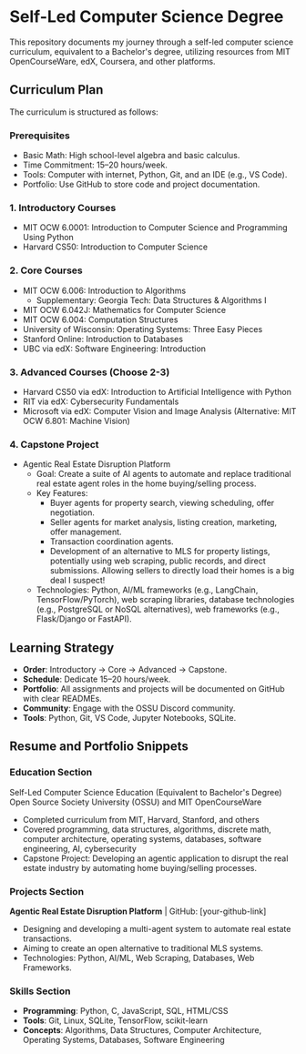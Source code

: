 # Self-Led Computer Science Degree

This repository documents my journey through a self-led computer science curriculum, equivalent to a Bachelor's degree, utilizing resources from MIT OpenCourseWare, edX, Coursera, and other platforms.

## Curriculum Plan

The curriculum is structured as follows:

### Prerequisites
*   Basic Math: High school-level algebra and basic calculus.
*   Time Commitment: 15–20 hours/week.
*   Tools: Computer with internet, Python, Git, and an IDE (e.g., VS Code).
*   Portfolio: Use GitHub to store code and project documentation.

### 1. Introductory Courses
*   MIT OCW 6.0001: Introduction to Computer Science and Programming Using Python
*   Harvard CS50: Introduction to Computer Science

### 2. Core Courses
*   MIT OCW 6.006: Introduction to Algorithms
    *   Supplementary: Georgia Tech: Data Structures & Algorithms I
*   MIT OCW 6.042J: Mathematics for Computer Science
*   MIT OCW 6.004: Computation Structures
*   University of Wisconsin: Operating Systems: Three Easy Pieces
*   Stanford Online: Introduction to Databases
*   UBC via edX: Software Engineering: Introduction

### 3. Advanced Courses (Choose 2-3)
*   Harvard CS50 via edX: Introduction to Artificial Intelligence with Python
*   RIT via edX: Cybersecurity Fundamentals
*   Microsoft via edX: Computer Vision and Image Analysis (Alternative: MIT OCW 6.801: Machine Vision)

### 4. Capstone Project
*   Agentic Real Estate Disruption Platform
    *   Goal: Create a suite of AI agents to automate and replace traditional real estate agent roles in the home buying/selling process.
    *   Key Features:
        *   Buyer agents for property search, viewing scheduling, offer negotiation.
        *   Seller agents for market analysis, listing creation, marketing, offer management.
        *   Transaction coordination agents.
        *   Development of an alternative to MLS for property listings, potentially using web scraping, public records, and direct submissions. Allowing sellers to directly load their homes is a big deal I suspect!
    *   Technologies: Python, AI/ML frameworks (e.g., LangChain, TensorFlow/PyTorch), web scraping libraries, database technologies (e.g., PostgreSQL or NoSQL alternatives), web frameworks (e.g., Flask/Django or FastAPI).

## Learning Strategy
*   **Order**: Introductory -> Core -> Advanced -> Capstone.
*   **Schedule**: Dedicate 15–20 hours/week.
*   **Portfolio**: All assignments and projects will be documented on GitHub with clear READMEs.
*   **Community**: Engage with the OSSU Discord community.
*   **Tools**: Python, Git, VS Code, Jupyter Notebooks, SQLite.

## Resume and Portfolio Snippets

### Education Section
Self-Led Computer Science Education (Equivalent to Bachelor's Degree)
Open Source Society University (OSSU) and MIT OpenCourseWare
- Completed curriculum from MIT, Harvard, Stanford, and others
- Covered programming, data structures, algorithms, discrete math, computer architecture, operating systems, databases, software engineering, AI, cybersecurity
- Capstone Project: Developing an agentic application to disrupt the real estate industry by automating home buying/selling processes.

### Projects Section
**Agentic Real Estate Disruption Platform** | GitHub: \[your-github-link]
- Designing and developing a multi-agent system to automate real estate transactions.
- Aiming to create an open alternative to traditional MLS systems.
- Technologies: Python, AI/ML, Web Scraping, Databases, Web Frameworks.

### Skills Section
*   **Programming**: Python, C, JavaScript, SQL, HTML/CSS
*   **Tools**: Git, Linux, SQLite, TensorFlow, scikit-learn
*   **Concepts**: Algorithms, Data Structures, Computer Architecture, Operating Systems, Databases, Software Engineering 